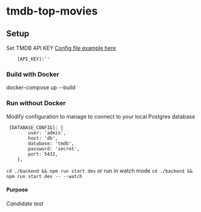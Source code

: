 # tmdb-top-movies

## Setup

Set TMDB API KEY
[Config file example here](./backend/src/config/configuration.example.ts)

```
    [API_KEY]:''
```

### Build with Docker

docker-compose up --build

### Run without Docker
Modify configuration to manage to connect to your local Postgres database
```
 [DATABASE_CONFIG]: {
        user: 'admin',
        host: 'db',
        database: 'tmdb',
        password: 'secret',
        port: 5432,
    },
```
``
 cd ./backend && npm run start dev
``
or run in watch mode
``
 cd ./backend && npm run start dev -- --watch
``

#### Purpose
###### Candidate test
